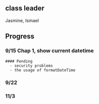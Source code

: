 ## class leader

Jasmine, Ismael

## Progress

  ### 9/15 Chap 1, show current datetime
  
    #### Pending 
      - security problems
      - the usage of formatDateTime

  ### 9/22 

  ### 11/3